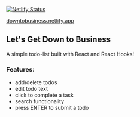 [![Netlify Status](https://api.netlify.com/api/v1/badges/2921b118-d108-42fa-abe6-538c705bf857/deploy-status)](https://app.netlify.com/sites/downtobusiness/deploys)

<a rel="noreferrer noopener" href="https://downtobusiness.netlify.app/" target="_blank">downtobusiness.netlify.app<a>

## Let's Get Down to Business
A simple todo-list built with React and React Hooks!<br />

### Features:<br />
<ul>
  <li>add/delete todos</li>
  <li>edit todo text</li>
  <li>click to complete a task</li>
  <li>search functionality</li>
  <li>press ENTER to submit a todo</li>
</ul>

